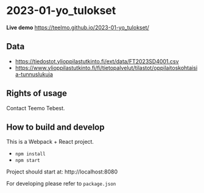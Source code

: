 # 2023-01-yo_tulokset

**Live demo** https://teelmo.github.io/2023-01-yo_tulokset/

## Data

* https://tiedostot.ylioppilastutkinto.fi/ext/data/FT2023SD4001.csv
* https://www.ylioppilastutkinto.fi/fi/tietopalvelut/tilastot/oppilaitoskohtaisia-tunnuslukuja

## Rights of usage

Contact Teemo Tebest.

## How to build and develop

This is a Webpack + React project.

* `npm install`
* `npm start`

Project should start at: http://localhost:8080

For developing please refer to `package.json`